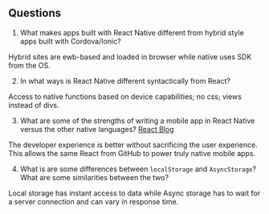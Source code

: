 ## Questions
1. What makes apps built with React Native different from hybrid style apps built with Cordova/Ionic?

Hybrid sites are ewb-based and loaded in browser while native uses SDK from the OS.

2. In what ways is React Native different syntactically from React?

Access to native functions based on device capabilities; no css; views instead of divs.

3. What are some of the strengths of writing a mobile app in React Native versus the other native languages? [React Blog](https://reactjs.org/blog/2015/03/26/introducing-react-native.html)

The developer experience is better without sacrificing the user experience. This allows the same React from GitHub to power truly native mobile apps.

4. What is are some differences between `localStorage` and `AsyncStorage`? What are some similarities between the two?

Local storage has instant access to data while Async storage has to wait for a server connection and can vary in response time. 